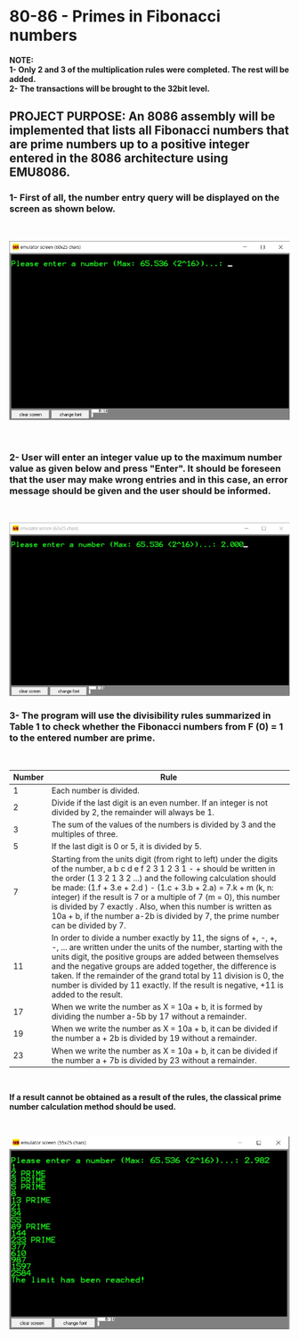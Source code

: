 # 80-86 - Primes in Fibonacci numbers

**NOTE:** 
<br>
**1- Only 2 and 3 of the multiplication rules were completed. The rest will be added.**
<br>
**2- The transactions will be brought to the 32bit level.**

## **PROJECT PURPOSE:** An 8086 assembly will be implemented that lists all Fibonacci numbers that are prime numbers up to a positive integer entered in the 8086 architecture using EMU8086.


### 1- First of all, the number entry query will be displayed on the screen as shown below.

<br>

![img1](https://raw.githubusercontent.com/KerimAksak/Primes-in-Fibonacci-numbers/main/img/img1.jpg)

<br>

### 2- User will enter an integer value up to the maximum number value as given below and press "Enter". It should be foreseen that the user may make wrong entries and in this case, an error message should be given and the user should be informed.

<br>

![img2](https://raw.githubusercontent.com/KerimAksak/Primes-in-Fibonacci-numbers/main/img/img2.jpg)

### 3- The program will use the divisibility rules summarized in Table 1 to check whether the Fibonacci numbers from F (0) = 1 to the entered number are prime.

<br>

| Number | Rule |
| --- | --- |
| 1 | Each number is divided. |
| 2 | Divide if the last digit is an even number. If an integer is not divided by 2, the remainder will always be 1.  |
| 3 | The sum of the values of the numbers is divided by 3 and the multiples of three. |
| 5 | If the last digit is 0 or 5, it is divided by 5. |
| 7 | Starting from the units digit (from right to left) under the digits of the number, a b c d e f 2 3 1 2 3 1 - + should be written in the order (1 3 2 1 3 2 ...) and the following calculation should be made: (1.f + 3.e + 2.d ) - (1.c + 3.b + 2.a) = 7.k + m (k, n: integer) if the result is 7 or a multiple of 7 (m = 0), this number is divided by 7 exactly . Also, when this number is written as 10a + b, if the number a-2b is divided by 7, the prime number can be divided by 7. |
| 11 | In order to divide a number exactly by 11, the signs of +, -, +, -, ... are written under the units of the number, starting with the units digit, the positive groups are added between themselves and the negative groups are added together, the difference is taken. If the remainder of the grand total by 11 division is 0, the number is divided by 11 exactly. If the result is negative, +11 is added to the result. |
| 17 | When we write the number as X = 10a + b, it is formed by dividing the number a-5b by 17 without a remainder. |
| 19 | When we write the number as X = 10a + b, it can be divided if the number a + 2b is divided by 19 without a remainder. |
| 23 | When we write the number as X = 10a + b, it can be divided if the number a + 7b is divided by 23 without a remainder.  |

<br>

**If a result cannot be obtained as a result of the rules, the classical prime number calculation method should be used.**

<br>

![img3](https://raw.githubusercontent.com/KerimAksak/Primes-in-Fibonacci-numbers/main/img/img3.jpg)
